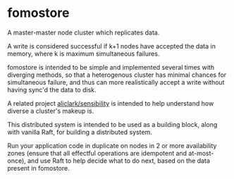 # fomostore

A master-master node cluster which replicates data.

A write is considered successful if k+1 nodes have accepted the data in memory, where k is maximum simultaneous failures.

fomostore is intended to be simple and implemented several times with diverging methods, so that a heterogenous cluster has minimal chances for simultaneous failure,
and thus can more realistically accept a write without having sync'd the data to disk.

A related project [aliclark/sensibility]() is intended to help understand how diverse a cluster's makeup is.

This distributed system is intended to be used as a building block, along with vanilla Raft, for building a distributed system.

Run your application code in duplicate on nodes in 2 or more availability zones (ensure that all effectful operations are idempotent and at-most-once),
and use Raft to help decide what to do next, based on the data present in fomostore.
